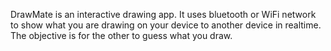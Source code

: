 DrawMate is an interactive drawing app. It uses bluetooth or WiFi network to show what you are drawing on your device to another device in realtime. The objective is for the other to guess what you draw.
